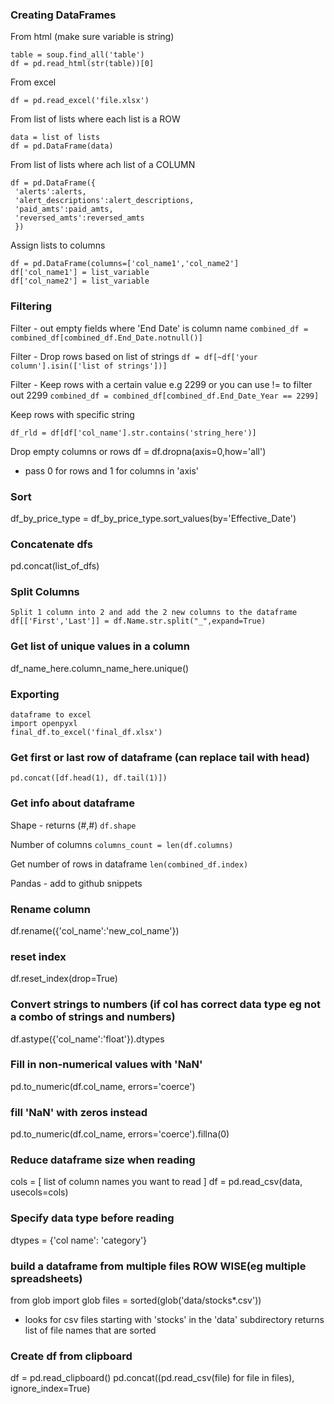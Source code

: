 ### Creating DataFrames
From html (make sure variable is string)
```
table = soup.find_all('table')
df = pd.read_html(str(table))[0]
```

From excel
```
df = pd.read_excel('file.xlsx')
```

From list of lists where each list is a ROW
```
data = list of lists
df = pd.DataFrame(data)
```

From list of lists where ach list of a COLUMN
```
df = pd.DataFrame({
 'alerts':alerts,
 'alert_descriptions':alert_descriptions,
 'paid_amts':paid_amts,
 'reversed_amts':reversed_amts
 })
```

Assign lists to columns
```
df = pd.DataFrame(columns=['col_name1','col_name2']
df['col_name1'] = list_variable
df['col_name2'] = list_variable
```

### Filtering
Filter - out empty fields where 'End Date' is column name
`combined_df = combined_df[combined_df.End_Date.notnull()]`

Filter - Drop rows based on list of strings
`df = df[~df['your column'].isin(['list of strings'])]`

Filter - Keep rows with a certain value e.g 2299 or you can use != to filter out 2299
`combined_df = combined_df[combined_df.End_Date_Year == 2299]`

Keep rows with specific string
```
df_rld = df[df['col_name'].str.contains('string_here')]
```

Drop empty columns or rows
df = df.dropna(axis=0,how='all')
- pass 0 for rows and 1 for columns in 'axis'

### Sort
 df_by_price_type = df_by_price_type.sort_values(by='Effective_Date')
 
### Concatenate dfs
pd.concat(list_of_dfs)

### Split Columns
```
Split 1 column into 2 and add the 2 new columns to the dataframe
df[['First','Last']] = df.Name.str.split("_",expand=True)
```

### Get list of unique values in a column
df_name_here.column_name_here.unique()

### Exporting
```
dataframe to excel
import openpyxl
final_df.to_excel('final_df.xlsx')
```

### Get first or last row of dataframe (can replace tail with head)
```
pd.concat([df.head(1), df.tail(1)])
```

### Get info about dataframe
Shape - returns (#,#)
`df.shape`

Number of columns
`columns_count = len(df.columns)`

Get number of rows in dataframe
`len(combined_df.index)`

Pandas - add to github snippets
### Rename column
df.rename({'col_name':'new_col_name'})

### reset index
df.reset_index(drop=True)

### Convert strings to numbers (if col has correct data type eg not a combo of strings and numbers)
df.astype({'col_name':'float'}).dtypes

### Fill in non-numerical values with 'NaN'
pd.to_numeric(df.col_name, errors='coerce')
### fill 'NaN' with zeros instead
pd.to_numeric(df.col_name, errors='coerce').fillna(0)

### Reduce dataframe size when reading
cols = [ list of column names you want to read ]
df = pd.read_csv(data, usecols=cols)

### Specify data type before reading
dtypes = {'col name': 'category'}

### build a dataframe from multiple files ROW WISE(eg multiple spreadsheets)
from glob import glob
files = sorted(glob('data/stocks*.csv')) 
- looks for csv files starting with 'stocks' in the 'data' subdirectory
returns list of file names that are sorted

### Create df from clipboard
df = pd.read_clipboard()
pd.concat((pd.read_csv(file) for file in files), ignore_index=True)


